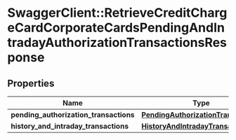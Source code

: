 # SwaggerClient::RetrieveCreditChargeCardCorporateCardsPendingAndIntradayAuthorizationTransactionsResponse

## Properties
Name | Type | Description | Notes
------------ | ------------- | ------------- | -------------
**pending_authorization_transactions** | [**PendingAuthorizationTransactions**](PendingAuthorizationTransactions.md) |  | [optional] 
**history_and_intraday_transactions** | [**HistoryAndIntradayTransactions**](HistoryAndIntradayTransactions.md) |  | [optional] 

